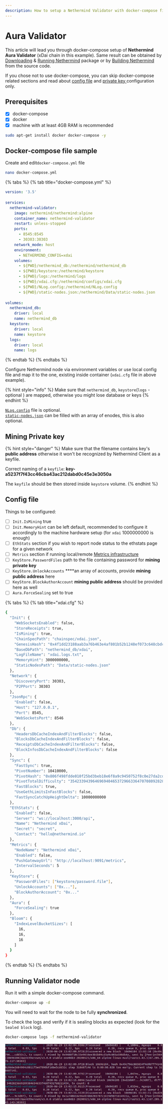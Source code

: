 ```yaml
---
description: How to setup a Nethermind Validator with docker-compose file
---
```


# Aura Validator

This article will lead you through docker-compose setup of **Nethermind Aura Validator** \(xDai chain in this example\). Same result can be obtained by [Downloading](../../ethereum-client/download-sources/) & [Running Nethermind](../../ethereum-client/running-nethermind/running-the-client.md) package or by [Building Nethermind](../../ethereum-client/building-nethermind.md) from the source code. 

If you chose not to use docker-compose, you can skip docker-compose related sections and read about [config file](with-docker-compose.md#config-file) and [private key ](with-docker-compose.md#mining-private-key)configuration only.

## Prerequisites

* [x] docker-compose
* [x] docker
* [x] machine with at least 4GB RAM is recommended

```bash
sudo apt-get install docker docker-compose -y
```

## Docker-compose file sample

Create and edit`docker-compose.yml` file

```bash
nano docker-compose.yml
```

{% tabs %}
{% tab title="docker-compose.yml" %}
```yaml
version: '3.5'

services:
  nethermind-validator:
    image: nethermind/nethermind:alpine
    container_name: nethermind-validator
    restart: unless-stopped
    ports:
      - 8545:8545
      - 30303:30303
    network_mode: host
    environment:
      - NETHERMIND_CONFIG=xdai
    volumes:
      - ${PWD}/nethermind_db:/nethermind/nethermind_db
      - ${PWD}/keystore:/nethermind/keystore
      - ${PWD}/logs:/nethermind/logs
      - ${PWD}/xdai.cfg:/nethermind/configs/xdai.cfg 
      - ${PWD}/NLog.config:/nethermind/NLog.config
      - ${PWD}/static-nodes.json:/nethermind/Data/static-nodes.json

volumes:
  nethermind_db:
    driver: local
    name: nethermind_db
  keystore:
    driver: local
    name: keystore
  logs:
    driver: local
    name: logs
```
{% endtab %}
{% endtabs %}

Configure Nethermind node via environment variables or use local config file and map it to the one, existing inside container \(`xdai.cfg` file in above example\).

{% hint style="info" %}
Make sure that `nethermind_db`, `keystore`\(`logs` - optional \) are mapped, otherwise you might lose database or keys
{% endhint %}

[`NLog.config`](../../ethereum-client/running-nethermind/runtime.md#nlog-config) file is optional.  
[`static-nodes.json`](../../ethereum-client/running-nethermind/runtime.md#static-nodes) can be filled with an array of enodes, this is also optional.

## Mining **P**rivate key

{% hint style="danger" %}
Make sure that the filename contains key's **public address** otherwise it won't be recognized by Nethermind Client as a keyfile.  
  
Correct naming of a `keyfile`: **key-a5237f7f43cc46cba43ac212dabd0c45e3e3050a**

The `keyfile` should be then stored inside `keystore` volume.
{% endhint %}

## Config file

Things to be configured:

* [ ] `Init.IsMining` true
* [ ] `Init.MemoryHint` can be left default, recommended to configure it accordingly to the machine hardware setup \(for `xdai` 1000000000 is enough\)
* [ ] `EthStats` section if you wish to report node status to the ethstats page for a given network
* [ ] `Metrics` section if running local/remote [Metrics infrastructure](../../ethereum-client/metrics/setting-up-local-metrics-infrastracture.md)
* [ ] `KeyStore.PasswordFiles` path to the file containing password for **mining private key**
* [ ] `KeyStore.UnlockAccounts` ****an array of accounts, provide **mining public address** here
* [ ] `KeyStore.BlockAuthorAccount` **mining public address** should be provided here as well
* [ ] `Aura.ForceSealing` set to true

{% tabs %}
{% tab title="xdai.cfg" %}
```bash
{
  "Init": {
    "WebSocketsEnabled": false,
    "StoreReceipts": true,
    "IsMining": true,
    "ChainSpecPath": "chainspec/xdai.json",
    "GenesisHash": "0x4f1dd23188aab3a76b463e4af801b52b1248ef073c648cbdc4c9333d3da79756",
    "BaseDbPath": "nethermind_db/xdai",
    "LogFileName": "xdai.logs.txt",
    "MemoryHint": 3000000000,
    "StaticNodesPath": "Data/static-nodes.json"
  },
  "Network": {
    "DiscoveryPort": 30303,
    "P2PPort": 30303
  },
  "JsonRpc": {
    "Enabled": false,
    "Host": "127.0.0.1",
    "Port": 8545,
    "WebSocketsPort": 8546
  },
  "Db": {
    "HeadersDbCacheIndexAndFilterBlocks": false,
    "BlocksDbCacheIndexAndFilterBlocks": false,
    "ReceiptsDbCacheIndexAndFilterBlocks": false,
    "BlockInfosDbCacheIndexAndFilterBlocks": false
  },
  "Sync": {
    "FastSync": true,
    "PivotNumber": 10410000,
    "PivotHash": "0x806f498fdde010f25bd3beb18e6f8a9c9450752f8c0e27da2cd2465ff184628c",
    "PivotTotalDifficulty": "3542339439646969404653729663364707080928280566",
    "FastBlocks": true,
    "UseGethLimitsInFastBlocks": false,
    "FastSyncCatchUpHeightDelta": 10000000000
  },
  "EthStats": {
    "Enabled": false,
    "Server": "ws://localhost:3000/api",
    "Name": "Nethermind xDai",
    "Secret": "secret",
    "Contact": "hello@nethermind.io"
  },
  "Metrics": {
    "NodeName": "Nethermind xDai",
    "Enabled": false,
    "PushGatewayUrl": "http://localhost:9091/metrics",
    "IntervalSeconds": 5
  },
  "KeyStore": {
    "PasswordFiles": ["keystore/password.file"],
    "UnlockAccounts": ["0x..."],
    "BlockAuthorAccount": "0x..." 
  },
  "Aura": {
    "ForceSealing": true
  },
  "Bloom": {
    "IndexLevelBucketSizes": [
      16,
      16,
      16
    ]
  }
}

```
{% endtab %}
{% endtabs %}

## Running Validator node

Run it with a simple docker-compose command.

```bash
docker-compose up -d
```

You will need to wait for the node to be fully **synchronized**.

To check the logs and verify if it is sealing blocks as expected \(look for the `Sealed block` log\).

```bash
docker-compose logs -f nethermind-validator
```

![](../../.gitbook/assets/image%20%2837%29.png)



